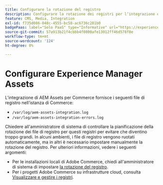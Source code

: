 ```yaml
---
title: Configurare la rotazione del registro
description: Configurare la rotazione dei registri per l’integrazione di AEM Assets per Commerce.
feature: CMS, Media, Integration
exl-id: f735d086-048c-4555-bc58-ac6736c281b0
badgePaas: label="Solo PaaS" type="Informative" url="https://experienceleague.adobe.com/it/docs/commerce/user-guides/product-solutions" tooltip="Applicabile solo ai progetti Adobe Commerce on Cloud (infrastruttura PaaS gestita da Adobe) e ai progetti on-premise."
source-git-commit: 57a913b21f4cbbb4f0800afe13012ff46d578f8e
workflow-type: tm+mt
source-wordcount: '124'
ht-degree: 0%

---
```


# Configurare Experience Manager Assets

L’integrazione di AEM Assets per Commerce fornisce i seguenti file di registro nell’istanza di Commerce:

- `/var/log/aem-assets-integration.log`
- `/var/log/aem-assets-integration-errors.log`

Chiedere all&#39;amministratore di sistema di controllare la pianificazione della rotazione dei file di registro per questi registri per evitare che diventino troppo grandi. In alcuni ambienti, i file di registro vengono ruotati automaticamente, ma in altri è necessario impostare manualmente la rotazione del registro. Per ulteriori informazioni, vedere i seguenti argomenti:

- Per le installazioni locali di Adobe Commerce, chiedi all&#39;amministratore di sistema di impostare [la rotazione del registro](https://experienceleague.adobe.com/docs/commerce-operations/installation-guide/next-steps/configuration.html?lang=it#server-settings).
- Per i progetti Adobe Commerce su infrastrutture cloud, consulta [Visualizzare e gestire i registri](https://experienceleague.adobe.com/docs/commerce-cloud-service/user-guide/develop/test/log-locations.html?lang=it).
